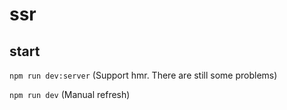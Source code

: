 # ssr
## start
`npm run dev:server` (Support hmr. There are still some problems)

`npm run dev` (Manual refresh)
